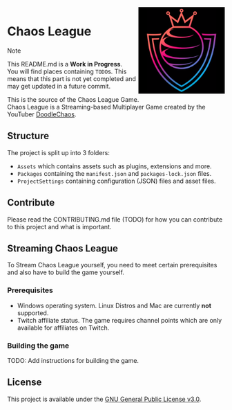 <img src="./.github/assets/logo.png" align="right" width="200">

# Chaos League

> [!NOTE]
> This README.md is a **Work in Progress**.  
> You will find places containing `TODO`s. This means that this part is not yet completed and may get updated in a future commit.

This is the source of the Chaos League Game.  
Chaos League is a Streaming-based Multiplayer Game created by the YouTuber [DoodleChaos].

## Structure

The project is split up into 3 folders:

- `Assets` which contains assets such as plugins, extensions and more.
- `Packages` containing the `manifest.json` and `packages-lock.json` files.
- `ProjectSettings` containing configuration (JSON) files and asset files.

## Contribute

Please read the CONTRIBUTING.md file (TODO) for how you can contribute to this project and what is important.

## Streaming Chaos League

To Stream Chaos League yourself, you need to meet certain prerequisites and also have to build the game yourself.

### Prerequisites

- Windows operating system. Linux Distros and Mac are currently **not** supported.
- Twitch affiliate status. The game requires channel points which are only available for affiliates on Twitch.

### Building the game

TODO: Add instructions for building the game.

## License

This project is available under the [GNU General Public License v3.0](./LICENSE).

[DoodleChaos]: https://www.youtube.com/@DoodleChaos
